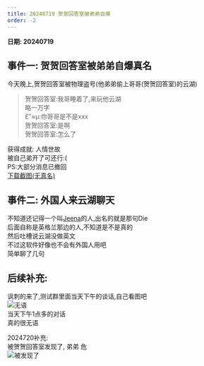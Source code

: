```yaml
---
title: 20240719 贺贺回答室被弟弟自爆
order: -2
---
```


**日期: 20240719**  

## 事件一: 贺贺回答室被弟弟自爆真名  

今天晚上,贺贺回答室被物理盗号(他弟弟偷上哥哥(贺贺回答室)的云湖)  

> 贺贺回答室:我哥睡着了,来玩他云湖  
> 略一万字  
> £″≈μ:你哥哥是不是xxx  
> 贺贺回答室:是啊  
> 贺贺回答室:怎么了  

获得成就: 人情世故  
被自己弟开了可还行:(  
PS:大部分消息已撤回  
[下载截图(无真名)](https://img.yyyyt.top/yh/events/yh_events_20240719.zip)  

## 事件二: 外国人来云湖聊天  

不知道还记得一个叫[Jeena](https://www.yhchat.com/user/homepage/1002011)的人,出名的就是那句Die  
后面自称是英格兰那边的人,不知道是不是真的  
然后吐槽说云湖没做英文  
不过这软件好像也不会有外国人用吧  
简单聊了几句  

## 后续补充:  
讽刺的来了,测试群里面当天下午的谈话,自己看图吧  
![无语](https://img.yyyyt.top/vuepress/blog/yh/events/20240719/Screenshot_2024-07-19-22-31-03-967_com.yhchat.app.jpg)  
当天下午1点多的对话  
真的很无语  

2024720补充:  
被贺贺回答室发现了, 弟弟 危  
![被发现了](https://img.yyyyt.top/vuepress/blog/yh/events/20240719/Screenshot_2024-07-20-12-01-25-871_com.yhchat.app.jpg)  